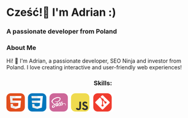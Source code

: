 # Cześć!👋 I'm Adrian :)

### A passionate developer from Poland

### About Me

Hi! 👋 I'm Adrian, a passionate developer, SEO Ninja and investor from Poland.
I love creating interactive and user-friendly web experiences!

<h3 align="center">Skills:</h3>
<img src="https://github.com/hustlehoff-dev/hustlehoff/blob/main/skills.png" alt="Tech stack" align="center">
